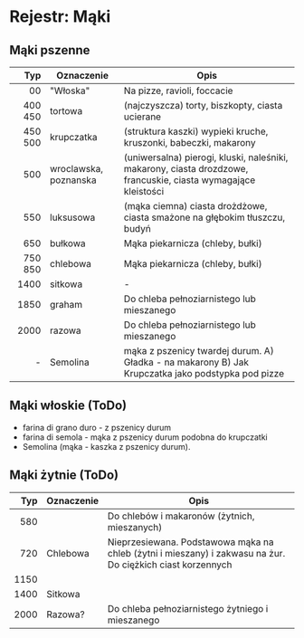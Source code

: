# Rejestr: Mąki

## Mąki pszenne

|Typ|Oznaczenie|Opis| 
|--:|--|--- |
|00|"Włoska"|Na pizze, ravioli, foccacie| 
|400 450|tortowa|(najczyszcza) torty, biszkopty, ciasta ucierane| 
|450 500|krupczatka|(struktura kaszki) wypieki kruche, kruszonki, babeczki, makarony| 
|500|wroclawska, poznanska|(uniwersalna) pierogi, kluski, naleśniki, makarony, ciasta drozdzowe, francuskie, ciasta wymagające kleistości|
|550|luksusowa|(mąka ciemna) ciasta drożdżowe, ciasta smażone na głębokim tłuszczu, budyń|
|650|bułkowa|Mąka piekarnicza (chleby, bułki)|
|750 850|chlebowa|Mąka piekarnicza (chleby, bułki)|
|1400|sitkowa|-|
|1850|graham|Do chleba pełnoziarnistego lub mieszanego|
|2000|razowa|Do chleba pełnoziarnistego lub mieszanego|
|-|Semolina|mąka z pszenicy twardej durum. A) Gładka - na makarony B) Jak Krupczatka jako podstypka pod pizze|


## Mąki włoskie (ToDo)
* farina di grano duro - z pszenicy durum
* farina di semola - mąka z pszenicy durum podobna do krupczatki
* Semolina (mąka - kaszka z pszenicy durum).

## Mąki żytnie (ToDo)

|Typ|Oznaczenie|Opis| 
|--:|--|--- |
|580||Do chlebów i makaronów (żytnich, mieszanych)| 
|720|Chlebowa|Nieprzesiewana. Podstawowa mąka na chleb (żytni i mieszany) i zakwasu na żur. Do ciężkich ciast korzennych|
|1150|||
|1400|Sitkowa||
|2000|Razowa?|Do chleba pełnoziarnistego żytniego i mieszanego|

